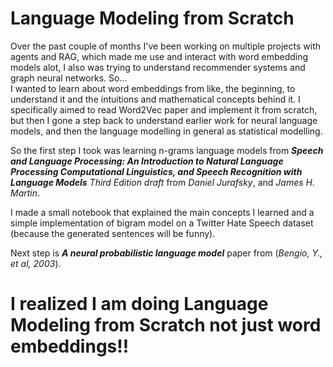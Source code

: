 # Language Modeling from Scratch
Over the past couple of months I've been working on multiple projects with agents and RAG, which made me use and interact with word embedding models alot, I also was trying to understand recommender systems and graph neural networks. So...  
I wanted to learn about word embeddings from like, the beginning, to understand it and the intuitions and mathematical concepts behind it. I specifically aimed to read Word2Vec paper and implement it from scratch, but then I gone a step back to understand earlier work for neural language models, and then the language modelling in general as statistical modelling.  

So the first step I took was learning n-grams language models from ***Speech and Language Processing: An Introduction to Natural Language Processing Computational Linguistics, and Speech Recognition with Language Models*** *Third Edition draft* from *Daniel Jurafsky*, and *James H. Martin*.

I made a small notebook that explained the main concepts I learned and a simple implementation of bigram model on a Twitter Hate Speech dataset (because the generated sentences will be funny).

Next step is ***A neural probabilistic language model*** paper from (*Bengio, Y., et al, 2003*).

# I realized I am doing Language Modeling from Scratch not just word embeddings!!
